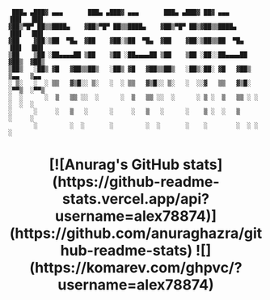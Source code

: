```
 ███▄ ▄███▓ ▄▄▄       ███▄ ▄███▓ ▄▄▄       ███▄ ▄███▓ ██▓ ▄▄▄       ▐██▌  ▐██▌ 
▓██▒▀█▀ ██▒▒████▄    ▓██▒▀█▀ ██▒▒████▄    ▓██▒▀█▀ ██▒▓██▒▒████▄     ▐██▌  ▐██▌ 
▓██    ▓██░▒██  ▀█▄  ▓██    ▓██░▒██  ▀█▄  ▓██    ▓██░▒██▒▒██  ▀█▄   ▐██▌  ▐██▌ 
▒██    ▒██ ░██▄▄▄▄██ ▒██    ▒██ ░██▄▄▄▄██ ▒██    ▒██ ░██░░██▄▄▄▄██  ▓██▒  ▓██▒ 
▒██▒   ░██▒ ▓█   ▓██▒▒██▒   ░██▒ ▓█   ▓██▒▒██▒   ░██▒░██░ ▓█   ▓██▒ ▒▄▄   ▒▄▄  
░ ▒░   ░  ░ ▒▒   ▓▒█░░ ▒░   ░  ░ ▒▒   ▓▒█░░ ▒░   ░  ░░▓   ▒▒   ▓▒█░ ░▀▀▒  ░▀▀▒ 
░  ░      ░  ▒   ▒▒ ░░  ░      ░  ▒   ▒▒ ░░  ░      ░ ▒ ░  ▒   ▒▒ ░ ░  ░  ░  ░ 
░      ░     ░   ▒   ░      ░     ░   ▒   ░      ░    ▒ ░  ░   ▒       ░     ░ 
       ░         ░  ░       ░         ░  ░       ░    ░        ░  ░ ░     ░    
```                                                                            

<h1 align="center">
[![Anurag's GitHub stats](https://github-readme-stats.vercel.app/api?username=alex78874)](https://github.com/anuraghazra/github-readme-stats)
![](https://komarev.com/ghpvc/?username=alex78874)
</h1>
